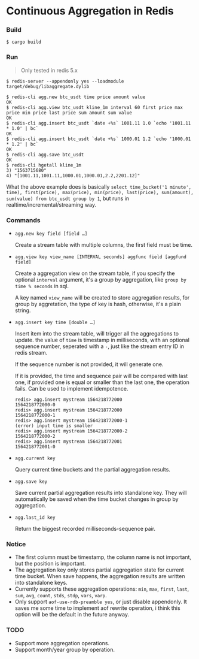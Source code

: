 # Continuous Aggregation in Redis

### Build

`$ cargo build`

### Run

> Only tested in redis 5.x

```shell
$ redis-server --appendonly yes --loadmodule target/debug/libaggregate.dylib
```

```shell
$ redis-cli agg.new btc_usdt time price amount value
OK
$ redis-cli agg.view btc_usdt kline_1m interval 60 first price max price min price last price sum amount sum value
OK
$ redis-cli agg.insert btc_usdt `date +%s` 1001.11 1.0 `echo '1001.11 * 1.0' | bc`
OK
$ redis-cli agg.insert btc_usdt `date +%s` 1000.01 1.2 `echo '1000.01 * 1.2' | bc`
OK
$ redis-cli agg.save btc_usdt
OK
$ redis-cli hgetall kline_1m
3) "1563715680"
4) "[1001.11,1001.11,1000.01,1000.01,2.2,2201.12]"
```

What the above example does is basically ``select time_bucket('1 minute', time), first(price), max(price), min(price), last(price), sum(amount), sum(value) from btc_usdt group by 1``, but runs in realtime/incremental/streaming way.

### Commands

* ``agg.new key field [field …]``

  Create a stream table with multiple columns, the first field must be time.

* ``agg.view key view_name [INTERVAL seconds] aggfunc field [aggfund field]``

  Create a aggregation view on the stream table, if you specify the optional ``interval`` argument, it's a group by aggregation, like  ``group by time % seconds`` in sql.

  A key named ``view_name`` will be created to store aggregation results, for group by aggretation, the type of key is hash, otherwise, it's a plain string.

* ``agg.insert key time [double …]``

  Insert item into the stream table, will trigger all the aggregations to update. the value of ``time`` is timestamp in milliseconds, with an optional sequence number, seperated with a ``-``, just like the stream entry ID in redis stream. 

  If the sequence number is not provided, it will generate one. 

  If it is provided, the time and sequence pair will be compared with last one, if provided one is equal or smaller than the last one, the operation fails. Can be used to implement idempotence.

  ```
  redis> agg.insert mystream 1564218772000
  1564218772000-0
  redis> agg.insert mystream 1564218772000
  1564218772000-1
  redis> agg.insert mystream 1564218772000-1
  (error) input time is smaller
  redis> agg.insert mystream 1564218772000-2
  1564218772000-2
  redis> agg.insert mystream 1564218772001
  1564218772001-0
  ```

* ``agg.current key ``

  Query current time buckets and the partial aggregation results.

* ``agg.save key``

  Save current partial aggregation results into standalone key. They will automatically be saved when the time bucket changes in group by aggregation.

* ``agg.last_id key``

  Return the biggest recorded milliseconds-sequence pair.

### Notice

* The first column must be timestamp, the column name is not important, but the position is important.
* The aggregation key only stores partial aggregation state for current time bucket. When save happens, the aggregation results are written into standalone keys.
* Currently supports these aggregation operations:  ``min``, ``max``, ``first``, ``last``, ``sum``, ``avg``, ``count``, ``stds``, ``stdp``, ``vars``, ``varp``.
* Only support ``aof-use-rdb-preamble yes``, or just disable appendonly. It saves me some time to implement aof rewrite operation, i think this option will be the default in the future anyway.

### TODO

* Support more aggregation operations.
* Support month/year group by operation.
